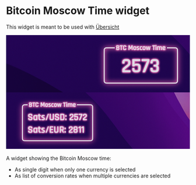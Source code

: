 # Bitcoin Moscow Time widget

This widget is meant to be used with [Übersicht](http://tracesof.net/uebersicht/)

<img width="516" alt="Bitcoin Moscow Time widget" src="https://raw.githubusercontent.com/hpcodecraft/bitcoin-moscow-time.widget/main/screenshot.png">

A widget showing the Bitcoin Moscow time:

- As single digit when only one currency is selected
- As list of conversion rates when multiple currencies are selected
